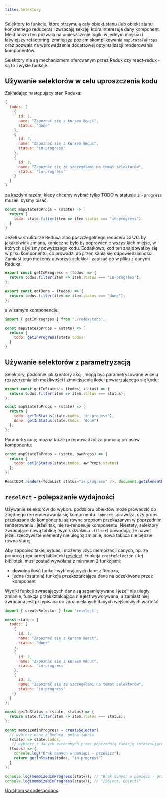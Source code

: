 ```yaml
---
title: Selektory
---
```


Selektory to funkcje, które otrzymują cały obiekt stanu (lub obiekt stanu konkretnego reducera) i zwracają sekcję, która interesuje dany komponent. Mechanizm ten pozwala na umieszczenie logiki w jednym miejscu i łatwiejszy refactoring, zmniejsza poziom skomplikowania `mapStateToProps` oraz pozwala na wprowadzenie dodatkowej optymalizacji renderowania komponentów.

Selektory nie są mechanizmem oferowanym przez Redux czy react-redux - są to zwykłe funkcje.

## Używanie selektorów w celu uproszczenia kodu

Zakładając następujący stan Reduxa:

```js
{
  todos: [
    {
      id: 1,
      name: "Zapoznać się z kursem React",
      status: "done"
    },
    {
      id: 2,
      name: "Zapoznać się z kursem Redux",
      status: "in-progress"
    },
    {
      id: 3,
      name: "Zapoznać się ze szczegółami na temat selektorów",
      status: "in-progress"
    }
  ]
}
```

za każdym razem, kiedy chcemy wybrać tylko TODO w statusie `in-progress` musieli byśmy pisać:

```js
const mapStateToProps = (state) => {
  return {
    todo: state.filter(item => item.status === "in-progress")
  }
}
```

Jeżeli w strukturze Reduxa albo poszczególnego reducera zaszła by jakakolwiek zmiana, konieczne było by poprawienie wszystkich miejsc, w których użyliśmy powyższego kodu. Dodatkowo, kod ten znajdował by się w pliku komponentu, co prowadzi do przenikania się odpowiedzialności. Zamiast tego możemy utworzyć selektor i zapisać go w pliku z danymi Reduxa:

```js
export const getInProgress = (todos) => {
  return todos.filter(item => item.status === "in-progress");
};

export const getDone = (todos) => {
  return todos.filter(item => item.status === "done");
};
```

a w samym komponencie:

```js
import { getInProgress } from './redux/todo';

const mapStateToProps = (state) => {
  return {
    todo: getInProgress(state.todos)
  }
}
```

## Używanie selektorów z parametryzacją

Selektory, podobnie jak kreatory akcji, mogą być parametryzowane w celu rozszerzenia ich możliwości i zmniejszenia ilości powtarzającego się kodu:

```js
export const getInStatus = (todos, status) => {
  return todos.filter(item => item.status === status);
};

const mapStateToProps = (state) => {
  return {
    todo: getInStatus(state.todos, "in-progess"),
    done: getInStatus(state.todos, "done")
  };
};
```

Parametryzację można także przeprowadzić za pomocą propsów komponentu:

```js
const mapStateToProps = (state, ownProps) => {
  return {
    todo: getInStatus(state.todos, ownProps.status)
  };
};

ReactDOM.render(<TodoList status="in-progress" />, document.getElementById('root'));
```



## `reselect` - polepszanie wydajności

Używanie selektorów do wyboru podzbioru obiektów może prowadzić do zbędnego re-renderowania się komponentu. `connect` sprawdza, czy props przekazane do komponentu są równe propsom przekazanym w poprzednim renderowaniu i jeżeli tak, nie re-renderuje komponentu. Niestety, selektory zwracające nową tablicę (wynik działania `.filter`) powodują, że nawet jeżeli rzeczywiste elementy nie ulegną zmianie, nowa tablica nie będzie równa starej.

Aby zapobiec takiej sytuacji możemy użyć memoizacji danych, np. za pomocą popularnej biblioteki [reselect](https://github.com/reduxjs/reselect). Funkcja `createSelector` z tej biblioteki musi zostać wywołana z minimum 2 funkcjami:

- dowolna ilość funkcji wybierających dane z Reduxa,
- jedna (ostatnia) funkcja przekształcająca dane na oczekiwane przez komponent

Wyniki funkcji zwracających dane są zapamiętywane i jeżeli nie uległy zmianie, funkcja przekształcająca nie jest wywoływana, a zamiast niej zwracana jest przypisana do zapamiętanych danych wejściowych wartość:

```js
import { createSelector } from 'reselect';

const state = {
  todos: [
    {
      id: 1,
      name: "Zapoznać się z kursem React",
      status: "done"
    },
    {
      id: 2,
      name: "Zapoznać się z kursem Redux",
      status: "in-progress"
    },
    {
      id: 3,
      name: "Zapoznać się ze szczegółami na temat selektorów",
      status: "in-progress"
    }
  ]
};

const getInStatus = (state, status) => {
  return state.filter(item => item.status === status);
};

const memoizedInProgress = createSelector(
  // wybierz dane z Reduxa, pełna tabela
  (state) => state.todos,
   // wybierz z danych zwróconych przez poprzednią funkcję interesujące nas dane
  (todos) => {
    console.log("Brak danych w pamięci - przelicz");
    return getInStatus(todos, "in-progress")
  }
);

console.log(memoizedInProgress(state)); // "Brak danych w pamięci - przelicz", "[Object, Object]"
console.log(memoizedInProgress(state)); // "[Object, Object]"
```
[Uruchom w codesandbox](https://codesandbox.io/s/m57zxo341x)
